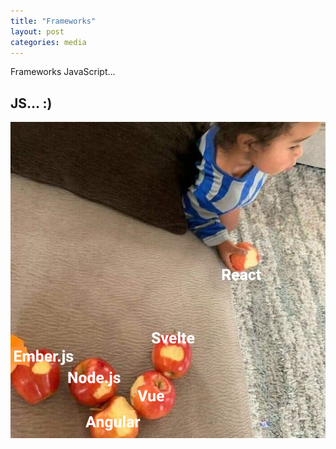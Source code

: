 ```yaml
---
title: "Frameworks"
layout: post
categories: media
---
```


Frameworks JavaScript...


## JS...   :)

![Frameworks](/assets/img/JS-Dev.png)
